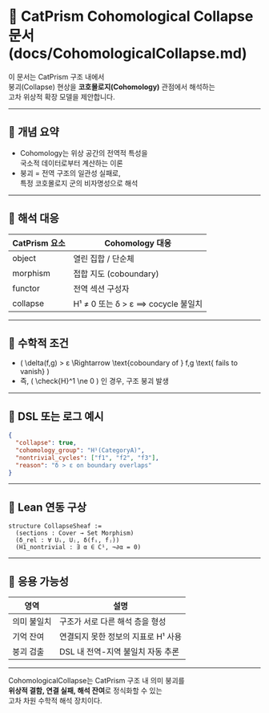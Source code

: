 # 🧬 CatPrism Cohomological Collapse 문서 (docs/CohomologicalCollapse.md)

이 문서는 CatPrism 구조 내에서  
붕괴(Collapse) 현상을 **코호몰로지(Cohomology)** 관점에서 해석하는  
고차 위상적 확장 모델을 제안합니다.

---

## 🧠 개념 요약

- Cohomology는 위상 공간의 전역적 특성을  
  국소적 데이터로부터 계산하는 이론
- 붕괴 = 전역 구조의 일관성 실패로,  
  특정 코호몰로지 군의 비자명성으로 해석

---

## 📐 해석 대응

| CatPrism 요소 | Cohomology 대응 |
|---------------|------------------|
| object | 열린 집합 / 단순체 |
| morphism | 접합 지도 (coboundary) |
| functor | 전역 섹션 구성자 |
| collapse | H¹ ≠ 0 또는 δ > ε ⟹ cocycle 불일치 |

---

## 🔢 수학적 조건

- \( \delta(f,g) > ε \Rightarrow \text{coboundary of } f,g \text{ fails to vanish} \)
- 즉, \( \check{H}^1 \ne 0 \) 인 경우, 구조 붕괴 발생

---

## 🧾 DSL 또는 로그 예시

```json
{
  "collapse": true,
  "cohomology_group": "H¹(CategoryA)",
  "nontrivial_cycles": ["f1", "f2", "f3"],
  "reason": "δ > ε on boundary overlaps"
}
```

---

## 🧠 Lean 연동 구상

```lean
structure CollapseSheaf :=
  (sections : Cover → Set Morphism)
  (δ_rel : ∀ Uᵢ, Uⱼ, δ(fᵢ, fⱼ))
  (H1_nontrivial : ∃ α ∈ C¹, ¬∂α = 0)
```

---

## 🔬 응용 가능성

| 영역 | 설명 |
|------|------|
| 의미 불일치 | 구조가 서로 다른 해석 층을 형성 |
| 기억 잔여 | 연결되지 못한 정보의 지표로 H¹ 사용 |
| 붕괴 검출 | DSL 내 전역-지역 불일치 자동 추론

---

CohomologicalCollapse는 CatPrism 구조 내 의미 붕괴를  
**위상적 결함, 연결 실패, 해석 잔여**로 정식화할 수 있는  
고차 차원 수학적 해석 장치이다.
